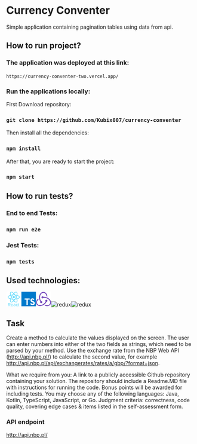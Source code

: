 # Currency Conventer

Simple application containing pagination tables using data from api.

## How to run project?

### The application was deployed at this link:

`https://currency-conventer-two.vercel.app/`

### Run the applications locally:
First Download repository:

### `git clone https://github.com/Kubix007/currency-conventer`

Then install all the dependencies:

### `npm install`

After that, you are ready to start the project:

### `npm start`

## How to run tests?

### End to end Tests:

### `npm run e2e`

### Jest Tests:

### `npm tests`

## Used technologies:
<img src="https://raw.githubusercontent.com/devicons/devicon/master/icons/react/react-original-wordmark.svg" alt="react" width="40" height="40"/><img src="https://raw.githubusercontent.com/devicons/devicon/master/icons/typescript/typescript-original.svg" alt="typescript" width="40" height="40"/><img src="https://raw.githubusercontent.com/devicons/devicon/master/icons/redux/redux-original.svg" alt="redux" width="40" height="40"/><img src="https://styled-components.com/atom.png" alt="redux" width="40" height="40"/><img src="https://embed.zenn.studio/api/optimize-og-image/a62d22ac5a424b6d1042/https%3A%2F%2Fmui.com%2Fstatic%2Flogo.png" alt="redux" width="40" height="40"/>

## Task
Create a method to calculate the values displayed on the screen. The user can enter numbers
into either of the two fields as strings, which need to be parsed by your method.
Use the exchange rate from the NBP Web API (http://api.nbp.pl/) to calculate the second value,
for example http://api.nbp.pl/api/exchangerates/rates/a/gbp/?format=json.

What we require from you:
A link to a publicly accessible Github repository containing your solution. The repository should
include a Readme.MD file with instructions for running the code.
Bonus points will be awarded for including tests. You may choose any of the following
languages: Java, Kotlin, TypeScript, JavaScript, or Go.
Judgment criteria: correctness, code quality, covering edge cases & items listed in the
self-assessment form.


### API endpoint

http://api.nbp.pl/

